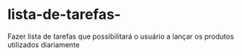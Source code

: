 # lista-de-tarefas-
Fazer lista de tarefas que possibilitará o usuário a lançar os produtos utilizados diariamente
